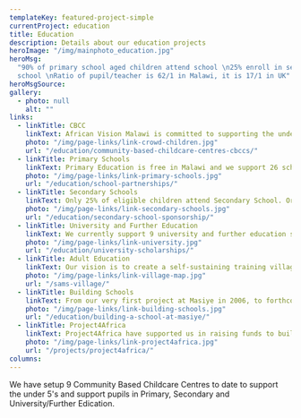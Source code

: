 ```yaml
---
templateKey: featured-project-simple
currentProject: education
title: Education
description: Details about our education projects
heroImage: "/img/mainphoto_education.jpg"
heroMsg:
  "90% of primary school aged children attend school \n25% enroll in secondary
  school \nRatio of pupil/teacher is 62/1 in Malawi, it is 17/1 in UK"
heroMsgSource:
gallery:
  - photo: null
    alt: ""
links:
  - linkTitle: CBCC
    linkText: African Vision Malawi is committed to supporting the under 5's and have set up 9 Community Based Childcare Centres (CBCC) to date.
    photo: "/img/page-links/link-crowd-children.jpg"
    url: "/education/community-based-childcare-centres-cbccs/"
  - linkTitle: Primary Schools
    linkText: Primary Education is free in Malawi and we support 26 schools in our area. Since African Vision Malawi started we have 18 of them partnered with schools in UK.
    photo: "/img/page-links/link-primary-schools.jpg"
    url: "/education/school-partnerships/"
  - linkTitle: Secondary Schools
    linkText: Only 25% of eligible children attend Secondary School. Orphans and ultra-poor are unable to go, although they may have received a place. They cannot afford the fees. We support 10 pupils per year and in 2015/16 are supporting 42 students.
    photo: "/img/page-links/link-secondary-schools.jpg"
    url: "/education/secondary-school-sponsorship/"
  - linkTitle: University and Further Education
    linkText: We currently support 9 university and further education students, who are studying nursing, teaching, journalism and languages.
    photo: "/img/page-links/link-university.jpg"
    url: "/education/university-scholarships/"
  - linkTitle: Adult Education
    linkText: Our vision is to create a self-sustaining training village – Sam’s Village - on a 10 acre site in our area.
    photo: "/img/page-links/link-village-map.jpg"
    url: "/sams-village/"
  - linkTitle: Building Schools
    linkText: From our very first project at Masiye in 2006, to forthcoming plans for Songwe, we have built a number of schools blocks and teachers' accommodation.
    photo: "/img/page-links/link-building-schools.jpg"
    url: "/education/building-a-school-at-masiye/"
  - linkTitle: Project4Africa
    linkText: Project4Africa have supported us in raising funds to build Namanyanga School a teachers house and a pre-school with feeding centre. Subsequently they have also funded the M'bang'ombe Maternity Unit.
    photo: "/img/page-links/link-project4africa.jpg"
    url: "/projects/project4africa/"
columns:
---
```


We have setup 9 Community Based Childcare Centres to date to support the under 5's and support pupils in Primary, Secondary and University/Further Edication.
